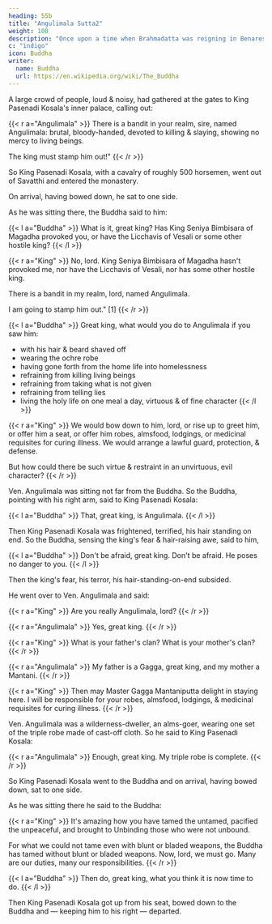 ```yaml
---
heading: 55b
title: "Angulimala Sutta2"
weight: 100
description: "Once upon a time when Brahmadatta was reigning in Benares, it was as his queen's child that the Bodhisatva came to life once more"
c: "indigo"
icon: Buddha
writer:
  name: Buddha
  url: https://en.wikipedia.org/wiki/The_Buddha
---
```




A large crowd of people, loud & noisy, had gathered at the gates to King Pasenadi Kosala's inner palace, calling out:

<!-- He has turned villages into non-villages, towns into non-towns, settled countryside into unsettled countryside. Having repeatedly killed human beings, he wears a garland made of fingers.  -->

{{< r a="Angulimala" >}}
There is a bandit in your realm, sire, named Angulimala: brutal, bloody-handed, devoted to killing & slaying, showing no mercy to living beings. 

The king must stamp him out!"
{{< /r >}}

So King Pasenadi Kosala, with a cavalry of roughly 500 horsemen, went out of Savatthi and entered the monastery. 

<!-- Driving as far as the ground was passable for chariots, he got down from his chariot and went on foot to the Buddha.  -->

On arrival, having bowed down, he sat to one side.

As he was sitting there, the Buddha said to him:

{{< l a="Buddha" >}}
What is it, great king? Has King Seniya Bimbisara of Magadha provoked you, or have the Licchavis of Vesali or some other hostile king?
{{< /l >}}


{{< r a="King" >}}
No, lord. King Seniya Bimbisara of Magadha hasn't provoked me, nor have the Licchavis of Vesali, nor has some other hostile king. 

There is a bandit in my realm, lord, named Angulimala.

I am going to stamp him out." [1]
{{< /r >}}


<!-- brutal, bloody-handed, devoted to killing & slaying, showing no mercy to living beings. He has turned villages into non-villages, towns into non-towns, settled countryside into unsettled countryside. Having repeatedly killed human beings, he wears a garland made of fingers. -->

{{< l a="Buddha" >}}
Great king, what would you do to Angulimala if you saw him:
- with his hair & beard shaved off
- wearing the ochre robe
- having gone forth from the home life into homelessness
- refraining from killing living beings
- refraining from taking what is not given
- refraining from telling lies
- living the holy life on one meal a day, virtuous & of fine character
{{< /l >}}


{{< r a="King" >}}
We would bow down to him, lord, or rise up to greet him, or offer him a seat, or offer him robes, almsfood, lodgings, or medicinal requisites for curing illness. We would arrange a lawful guard, protection, & defense.

But how could there be such virtue & restraint in an unvirtuous, evil character?
{{< /r >}}


Ven. Angulimala was sitting not far from the Buddha. So the Buddha, pointing with his right arm, said to King Pasenadi Kosala:

{{< l a="Buddha" >}}
That, great king, is Angulimala.
{{< /l >}}


Then King Pasenadi Kosala was frightened, terrified, his hair standing on end. So the Buddha, sensing the king's fear & hair-raising awe, said to him, 


{{< l a="Buddha" >}}
Don't be afraid, great king. Don't be afraid. He poses no danger to you.
{{< /l >}}


Then the king's fear, his terror, his hair-standing-on-end subsided. 

He went over to Ven. Angulimala and said:

{{< r a="King" >}}
Are you really Angulimala, lord?
{{< /r >}}

{{< r a="Angulimala" >}}
Yes, great king.
{{< /r >}}

{{< r a="King" >}}
What is your father's clan? What is your mother's clan?
{{< /r >}}


{{< r a="Angulimala" >}}
My father is a Gagga, great king, and my mother a Mantani.
{{< /r >}}


{{< r a="King" >}}
Then may Master Gagga Mantaniputta delight in staying here. I will be responsible for your robes, almsfood, lodgings, & medicinal requisites for curing illness.
{{< /r >}}


Ven. Angulimala was a wilderness-dweller, an alms-goer, wearing one set of the triple robe made of cast-off cloth. So he said to King Pasenadi Kosala:

{{< r a="Angulimala" >}}
Enough, great king. My triple robe is complete.
{{< /r >}}


So King Pasenadi Kosala went to the Buddha and on arrival, having bowed down, sat to one side. 

As he was sitting there he said to the Buddha:

{{< r a="King" >}}
It's amazing how you have tamed the untamed, pacified the unpeaceful, and brought to Unbinding those who were not unbound.

For what we could not tame even with blunt or bladed weapons, the Buddha has tamed without blunt or bladed weapons. Now, lord, we must go. Many are our duties, many our responsibilities.
{{< /r >}}


{{< l a="Buddha" >}}
Then do, great king, what you think it is now time to do.
{{< /l >}}


Then King Pasenadi Kosala got up from his seat, bowed down to the Buddha and — keeping him to his right — departed.
